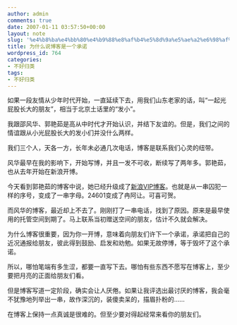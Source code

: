 ```yaml
---
author: admin
comments: true
date: 2007-01-11 03:57:50+00:00
layout: note
slug: '%e4%b8%ba%e4%bb%80%e4%b9%88%e8%af%b4%e5%8d%9a%e5%ae%a2%e6%98%af%e4%b8%80%e4%b8%aa%e6%89%bf%e8%af%ba'
title: 为什么说博客是一个承诺
wordpress_id: 764
categories:
- 不好归类
tags:
- 不好归类
---
```


如果一段友情从少年时代开始，一直延续下去，用我们山东老家的话，叫“一起光屁股长大的朋友”，相当于北京土话里的“发小”。

我跟邵风华、郭艳茹是高从中时代才开始认识，并结下友谊的。但是，我们之间的情谊跟从小光屁股长大的发小们并没什么两样。

我们三个人，天各一方，长年未必通几次电话，博客是联系我们心灵的纽带。

风华最早在我的影响下，开始写博，并且一发不可收，断续写了两年多。郭艳茹，也从去年开始在新浪开博。

今天看到郭艳茹的博客中说，她已经升级成了[新浪VIP博客](http://blog.sina.com.cn/m/guoyanru)。也就是从一串囚犯一样的序号，变成了一串字母。24601变成了冉阿让。可喜可贺。

而风华的博客，最近却上不去了。刚刚打了一串电话，找到了原因。原来是最早使用的托管空间到期了。马上联系当初赠送空间的朋友，估计不久就会解决。

为什么博客很重要，因为你一开博，意味着向朋友们许下一个承诺，承诺把自己的近况通报给朋友，彼此得到鼓励、启发和劝勉。如果无故停博，等于毁坏了这个承诺。

所以，哪怕笔端有多生涩，都要一直写下去。哪怕有些东西不愿写在博客上，至少要把月亮的正面给朋友们看。

但是博客写道一定阶段，确实会让人厌倦。如果让我评选出最讨厌的博客，我会毫不犹豫地列举出一串，故作深沉的，装傻卖呆的，描眉扑粉的……

在博客上保持一点真诚是很难的。但至少要对得起经常来看你的朋友们。
